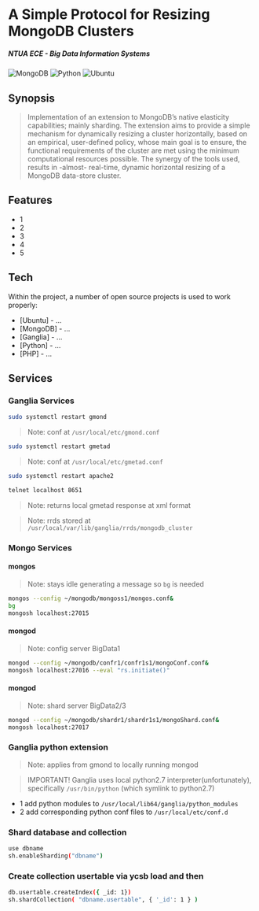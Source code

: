 # A Simple Protocol for Resizing MongoDB Clusters
##### **NTUA ECE** - *Big Data Information Systems*

![MongoDB](https://img.shields.io/badge/MongoDB-%234ea94b.svg?style=for-the-badge&logo=mongodb&logoColor=white) ![Python](https://img.shields.io/badge/python-3670A0?style=for-the-badge&logo=python&logoColor=ffdd54) ![Ubuntu](https://img.shields.io/badge/Ubuntu-E95420?style=for-the-badge&logo=ubuntu&logoColor=white)

## Synopsis
>Implementation of an extension to MongoDB’s native elasticity capabilities; mainly sharding. The extension aims to provide a simple mechanism for dynamically resizing a cluster horizontally, based on an empirical, user-defined policy, whose main goal is to ensure, the functional requirements of the cluster are met using the minimum computational resources possible. The synergy of the tools used, results in -almost- real-time, dynamic horizontal resizing of a MongoDB data-store cluster.

## Features

- 1
- 2
- 3
- 4
- 5

## Tech

Within the project, a number of open source projects is used to work properly:

- [Ubuntu] - ...
- [MongoDB] - ...
- [Ganglia] - ...
- [Python] - ...
- [PHP] - ...

## Services

### Ganglia Services
```sh
sudo systemctl restart gmond
```
> Note: conf at `/usr/local/etc/gmond.conf`

```sh
sudo systemctl restart gmetad
```
> Note: conf at `/usr/local/etc/gmetad.conf`

```sh
sudo systemctl restart apache2
```
```sh
telnet localhost 8651
```

> Note: returns local gmetad response at xml format

> Note: rrds stored at `/usr/local/var/lib/ganglia/rrds/mongodb_cluster`

### Mongo Services
#### mongos 
> Note: stays idle generating a message so `bg` is needed

```sh
mongos --config ~/mongodb/mongoss1/mongos.conf&
bg
mongosh localhost:27015
```
#### mongod 
> Note: config server BigData1

```sh
mongod --config ~/mongodb/confr1/confr1s1/mongoConf.conf&
mongosh localhost:27016 --eval "rs.initiate()"
```

#### mongod 
> Note: shard server BigData2/3

```sh
mongod --config ~/mongodb/shardr1/shardr1s1/mongoShard.conf&
mongosh localhost:27017
```

### Ganglia python extension 
> Note: applies from gmond to locally running mongod

> IMPORTANT! Ganglia uses local python2.7 interpreter(unfortunately), specifically `/usr/bin/python` (which symlink to python2.7)

- 1 add python modules to `/usr/local/lib64/ganglia/python_modules`
- 2 add corresponding python conf files to `/usr/local/etc/conf.d`

### Shard database and collection
```sh
use dbname
sh.enableSharding("dbname")
```

### Create collection usertable via ycsb load and then
```sh
db.usertable.createIndex({ _id: 1})
sh.shardCollection( "dbname.usertable", { '_id': 1 } )
```
